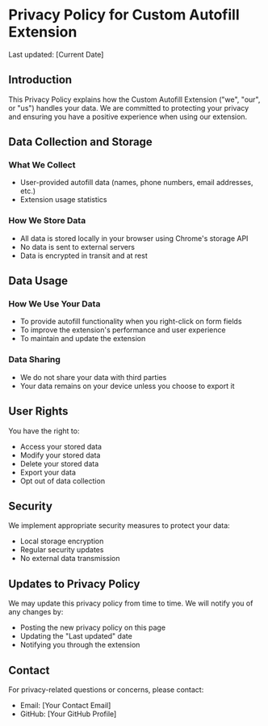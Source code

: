 # Privacy Policy for Custom Autofill Extension

Last updated: [Current Date]

## Introduction

This Privacy Policy explains how the Custom Autofill Extension ("we", "our", or "us") handles your data. We are committed to protecting your privacy and ensuring you have a positive experience when using our extension.

## Data Collection and Storage

### What We Collect

- User-provided autofill data (names, phone numbers, email addresses, etc.)
- Extension usage statistics

### How We Store Data

- All data is stored locally in your browser using Chrome's storage API
- No data is sent to external servers
- Data is encrypted in transit and at rest

## Data Usage

### How We Use Your Data

- To provide autofill functionality when you right-click on form fields
- To improve the extension's performance and user experience
- To maintain and update the extension

### Data Sharing

- We do not share your data with third parties
- Your data remains on your device unless you choose to export it

## User Rights

You have the right to:

- Access your stored data
- Modify your stored data
- Delete your stored data
- Export your data
- Opt out of data collection

## Security

We implement appropriate security measures to protect your data:

- Local storage encryption
- Regular security updates
- No external data transmission

## Updates to Privacy Policy

We may update this privacy policy from time to time. We will notify you of any changes by:

- Posting the new privacy policy on this page
- Updating the "Last updated" date
- Notifying you through the extension

## Contact

For privacy-related questions or concerns, please contact:

- Email: [Your Contact Email]
- GitHub: [Your GitHub Profile]
